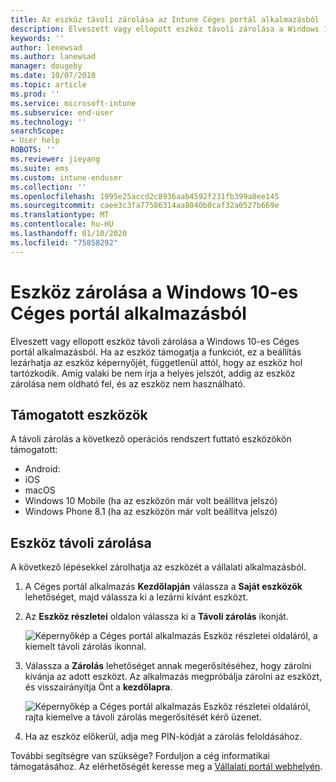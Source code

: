 ```yaml
---
title: Az eszköz távoli zárolása az Intune Céges portál alkalmazásból
description: Elveszett vagy ellopott eszköz távoli zárolása a Windows 10-es Céges portál alkalmazásból
keywords: ''
author: lenewsad
ms.author: lanewsad
manager: dougeby
ms.date: 10/07/2018
ms.topic: article
ms.prod: ''
ms.service: microsoft-intune
ms.subservice: end-user
ms.technology: ''
searchScope:
- User help
ROBOTS: ''
ms.reviewer: jieyang
ms.suite: ems
ms.custom: intune-enduser
ms.collection: ''
ms.openlocfilehash: 1995e25accd2c8936aab4592f231fb399a8ee145
ms.sourcegitcommit: caee3c3fa77586314aa8040b0caf32a0527b669e
ms.translationtype: MT
ms.contentlocale: hu-HU
ms.lasthandoff: 01/10/2020
ms.locfileid: "75858292"
---
```

# <a name="lock-your-device-from-the-company-portal-app-for-windows-10"></a>Eszköz zárolása a Windows 10-es Céges portál alkalmazásból

Elveszett vagy ellopott eszköz távoli zárolása a Windows 10-es Céges portál alkalmazásból. Ha az eszköz támogatja a funkciót, ez a beállítás lezárhatja az eszköz képernyőjét, függetlenül attól, hogy az eszköz hol tartózkodik. Amíg valaki be nem írja a helyes jelszót, addig az eszköz zárolása nem oldható fel, és az eszköz nem használható.

## <a name="supported-devices"></a>Támogatott eszközök

A távoli zárolás a következő operációs rendszert futtató eszközökön támogatott:  

* Android:
* iOS
* macOS
* Windows 10 Mobile (ha az eszközön már volt beállítva jelszó)
* Windows Phone 8.1 (ha az eszközön már volt beállítva jelszó) 
  
## <a name="remote-lock-device"></a>Eszköz távoli zárolása
A következő lépésekkel zárolhatja az eszközét a vállalati alkalmazásból.  

1. A Céges portál alkalmazás **Kezdőlapján** válassza a **Saját eszközök** lehetőséget, majd válassza ki a lezárni kívánt eszközt.

2. Az **Eszköz részletei** oldalon válassza ki a **Távoli zárolás** ikonját.  


   ![Képernyőkép a Céges portál alkalmazás Eszköz részletei oldaláról, a kiemelt távoli zárolás ikonnal.](./media/1804_remote_lock_Windows_CPapp_05.png)  

3. Válassza a **Zárolás** lehetőséget annak megerősítéséhez, hogy zárolni kívánja az adott eszközt. Az alkalmazás megpróbálja zárolni az eszközt, és visszairányítja Önt a **kezdőlapra**.  


   ![Képernyőkép a Céges portál alkalmazás Eszköz részletei oldaláról, rajta kiemelve a távoli zárolás megerősítését kérő üzenet.](./media/1804_remote_lock_Windows_CPapp_06.png)  

4. Ha az eszköz előkerül, adja meg PIN-kódját a zárolás feloldásához.  

További segítségre van szüksége? Forduljon a cég informatikai támogatásához. Az elérhetőségét keresse meg a [Vállalati portál webhelyén](https://go.microsoft.com/fwlink/?linkid=2010980).
